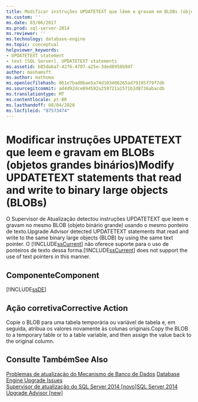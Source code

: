 ```yaml
---
title: Modificar instruções UPDATETEXT que lêem e gravam em BLOBs (objetos binários grandes) | Microsoft Docs
ms.custom: ''
ms.date: 03/06/2017
ms.prod: sql-server-2014
ms.reviewer: ''
ms.technology: database-engine
ms.topic: conceptual
helpviewer_keywords:
- UPDATETEXT statement
- text [SQL Server], UPDATETEXT statements
ms.assetid: b85da6a7-42f6-4707-a25e-3ded8958b94f
author: mashamsft
ms.author: mathoma
ms.openlocfilehash: 061e7bad0bae5a74d103406265ad79195f79f7db
ms.sourcegitcommit: ad4d92dce894592a259721a1571b1d8736abacdb
ms.translationtype: MT
ms.contentlocale: pt-BR
ms.lasthandoff: 08/04/2020
ms.locfileid: "87573474"
---
```

# <a name="modify-updatetext-statements-that-read-and-write-to-binary-large-objects-blobs"></a><span data-ttu-id="421b2-102">Modificar instruções UPDATETEXT que leem e gravam em BLOBs (objetos grandes binários)</span><span class="sxs-lookup"><span data-stu-id="421b2-102">Modify UPDATETEXT statements that read and write to binary large objects (BLOBs)</span></span>
  <span data-ttu-id="421b2-103">O Supervisor de Atualização detectou instruções UPDATETEXT que leem e gravam no mesmo BLOB (objeto binário grande) usando o mesmo ponteiro de texto.</span><span class="sxs-lookup"><span data-stu-id="421b2-103">Upgrade Advisor detected UPDATETEXT statements that read and write to the same binary large objects (BLOB) by using the same text pointer.</span></span> <span data-ttu-id="421b2-104">O [!INCLUDE[ssCurrent](../../includes/sscurrent-md.md)] não oferece suporte para o uso de ponteiros de texto dessa forma.</span><span class="sxs-lookup"><span data-stu-id="421b2-104">[!INCLUDE[ssCurrent](../../includes/sscurrent-md.md)] does not support the use of text pointers in this manner.</span></span>  
  
## <a name="component"></a><span data-ttu-id="421b2-105">Componente</span><span class="sxs-lookup"><span data-stu-id="421b2-105">Component</span></span>  
 [!INCLUDE[ssDE](../../includes/ssde-md.md)]  
  
## <a name="corrective-action"></a><span data-ttu-id="421b2-106">Ação corretiva</span><span class="sxs-lookup"><span data-stu-id="421b2-106">Corrective Action</span></span>  
 <span data-ttu-id="421b2-107">Copie o BLOB para uma tabela temporária ou variável de tabela e, em seguida, atribua os valores novamente às colunas originais.</span><span class="sxs-lookup"><span data-stu-id="421b2-107">Copy the BLOB to a temporary table or to a table variable, and then assign the value back to the original column.</span></span>  
  
## <a name="see-also"></a><span data-ttu-id="421b2-108">Consulte Também</span><span class="sxs-lookup"><span data-stu-id="421b2-108">See Also</span></span>  
 <span data-ttu-id="421b2-109">[Problemas de atualização do Mecanismo de Banco de Dados](../../../2014/sql-server/install/database-engine-upgrade-issues.md) </span><span class="sxs-lookup"><span data-stu-id="421b2-109">[Database Engine Upgrade Issues](../../../2014/sql-server/install/database-engine-upgrade-issues.md) </span></span>  
 [<span data-ttu-id="421b2-110">Supervisor de atualização do SQL Server 2014 &#91;novo&#93;</span><span class="sxs-lookup"><span data-stu-id="421b2-110">SQL Server 2014 Upgrade Advisor &#91;new&#93;</span></span>](sql-server-2014-upgrade-advisor.md)  
  
  
